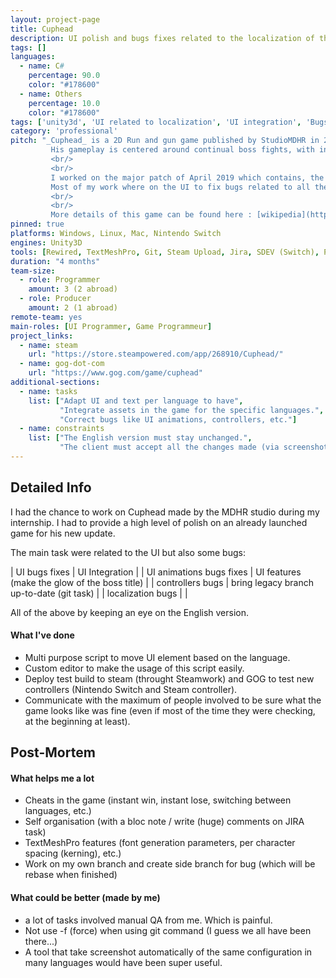 ```yaml
---
layout: project-page
title: Cuphead
description: UI polish and bugs fixes related to the localization of the game
tags: []
languages:
  - name: C#
    percentage: 90.0
    color: "#178600"
  - name: Others
    percentage: 10.0
    color: "#178600"
tags: ['unity3d', 'UI related to localization', 'UI integration', 'Bugs fixes', 'Tools']
category: 'professional'
pitch: "_Cuphead_ is a 2D Run and gun game published by StudioMDHR in 2017.
         His gameplay is centered around continual boss fights, with interspersed run and gun levels.
         <br/>
         <br/>
         I worked on the major patch of April 2019 which contains, the nintendo switch released, Mugman mode and localization in 11 languages of the game.
         Most of my work where on the UI to fix bugs related to all the new languages in the game.
         <br/>
         <br/>
         More details of this game can be found here : [wikipedia](https://en.wikipedia.org/wiki/Cuphead)"
pinned: true
platforms: Windows, Linux, Mac, Nintendo Switch
engines: Unity3D
tools: [Rewired, TextMeshPro, Git, Steam Upload, Jira, SDEV (Switch), Paint.net, Jenkins]
duration: "4 months"
team-size:
  - role: Programmer
    amount: 3 (2 abroad)
  - role: Producer
    amount: 2 (1 abroad)
remote-team: yes
main-roles: [UI Programmer, Game Programmeur]
project_links:
  - name: steam
    url: "https://store.steampowered.com/app/268910/Cuphead/"
  - name: gog-dot-com
    url: "https://www.gog.com/game/cuphead"
additional-sections:
  - name: tasks
    list: ["Adapt UI and text per language to have",
           "Integrate assets in the game for the specific languages.",
           "Correct bugs like UI animations, controllers, etc."]
  - name: constraints
    list: ["The English version must stay unchanged.",
           "The client must accept all the changes made (via screenshots)."]
---
```

<!---
Gregoire Boiron <gregoire.boiron@gmail.com>
Copyright (c) 2018-2019 Gregoire Boiron  All Rights Reserved.
--->

Detailed Info
--------------------
I had the chance to work on Cuphead made by the MDHR studio during my internship.
I had to provide a high level of polish on an already launched game for his new update.

The main task were related to the UI but also some bugs:

| UI bugs fixes | UI Integration |
| UI animations bugs fixes | UI features (make the glow of the boss title) |
| controllers bugs | bring legacy branch up-to-date (git task) |
| localization bugs |  |

All of the above by keeping an eye on the English version.

#### What I've done
* Multi purpose script to move UI element based on the language.
* Custom editor to make the usage of this script easily.
* Deploy test build to steam (throught Steamwork) and GOG to test new controllers (Nintendo Switch and Steam controller).
* Communicate with the maximum of people involved to be sure what the game looks like was fine 
(even if most of the time they were checking, at the beginning at least).

<!--
To give an order of size Cuphead is :
- 81 death quotes
- 
In 11 new languages !-->

Post-Mortem
--------------------
#### What helps me a lot
* Cheats in the game (instant win, instant lose, switching between languages, etc.)
* Self organisation (with a bloc note / write (huge) comments on JIRA task)
* TextMeshPro features (font generation parameters, per character spacing (kerning), etc.)
* Work on my own branch and create side branch for bug (which will be rebase when finished)

#### What could be better (made by me)
* a lot of tasks involved manual QA from me. Which is painful. 
* Not use -f (force) when using git command (I guess we all have been there...)
* A tool that take screenshot automatically of the same configuration in many languages would have been super useful.